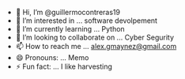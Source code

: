 - 👋 Hi, I’m @guillermocontreras19
- 👀 I’m interested in ... software devolpement
- 🌱 I’m currently learning ... Python
- 💞️ I’m looking to collaborate on ... Cyber Segurity
- 📫 How to reach me ... alex.gmaynez@gmail.com
- 😄 Pronouns: ... Memo
- ⚡ Fun fact: ... I like harvesting

<!---
guillermocontreras19/guillermocontreras19 is a ✨ special ✨ repository because its `README.md` (this file) appears on your GitHub profile.
You can click the Preview link to take a look at your changes.
--->
